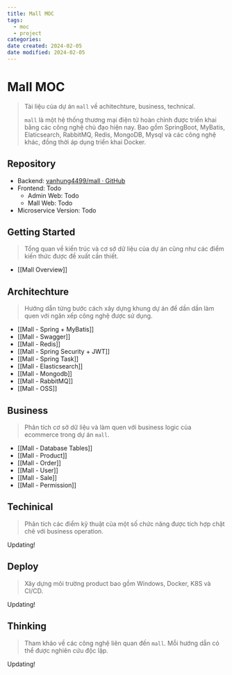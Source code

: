 ```yaml
---
title: Mall MOC
tags:
  - moc
  - project
categories: 
date created: 2024-02-05
date modified: 2024-02-05
---
```


# Mall MOC

> Tài liệu của dự án `mall` về achitechture, business, technical.  
>
> `mall` là một hệ thống thương mại điện tử hoàn chỉnh được triển khai bằng các công nghệ chủ đạo hiện nay. Bao gồm SpringBoot, MyBatis, Elaticsearch, RabbitMQ, Redis, MongoDB, Mysql và các công nghệ khác, đồng thời áp dụng triển khai Docker.

## Repository

- Backend: [vanhung4499/mall · GitHub](https://github.com/vanhung4499/mall)
- Frontend: Todo
	- Admin Web: Todo
	- Mall Web: Todo
- Microservice Version: Todo

## Getting Started

> Tổng quan về kiến ​​trúc và cơ sở dữ liệu của dự án cũng như các điểm kiến ​​thức được đề xuất cần thiết.

- [[Mall Overview]]


## Architechture

> Hướng dẫn từng bước cách xây dựng khung dự án để dần dần làm quen với ngăn xếp công nghệ được sử dụng.

- [[Mall - Spring + MyBatis]]
- [[Mall - Swagger]]
- [[Mall - Redis]]
- [[Mall -  Spring Security + JWT]]
- [[Mall - Spring Task]]
- [[Mall - Elasticsearch]]
- [[Mall - Mongodb]]
- [[Mall - RabbitMQ]]
- [[Mall - OSS]]

## Business

> Phân tích cơ sở dữ liệu và làm quen với business logic của ecommerce trong dự án `mall`.

- [[Mall -  Database Tables]]
- [[Mall - Product]]
- [[Mall - Order]]
- [[Mall - User]]
- [[Mall - Sale]]
- [[Mall - Permission]]

## Techinical

> Phân tích các điểm kỹ thuật của một số chức năng được tích hợp chặt chẽ với business operation.

Updating!

## Deploy

> Xây dựng môi trường product bao gồm Windows, Docker, K8S và CI/CD.

Updating!

## Thinking

> Tham khảo về các công nghệ liên quan đến `mall`. Mỗi hướng dẫn có thể được nghiên cứu độc lập.

Updating!
